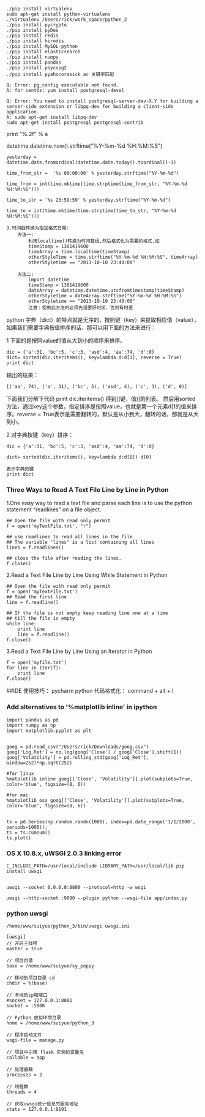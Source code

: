 ```
./pip install virtualenv
sudo apt-get install python-virtualenv
./virtualenv /Users/rick/work_space/python_2
./pip install pycrypto
./pip install pyDes
./pip install redis
./pip install hiredis
./pip install MySQL-python
./pip install elasticsearch
./pip install numpy
./pip install pandas
./pip install psycopg2
./pip install pyahocorasick ac 关键字匹配
```


```
Q: Error: pg_config executable not found.
A: for centOs: yum install postgresql-devel

Q: Error: You need to install postgresql-server-dev-X.Y for building a server-side extension or libpq-dev for building a client-side application.
A: sudo apt-get install libpq-dev
sudo apt-get install postgresql postgresql-contrib
```


print "%.2f" % a 

datetime.datetime.now().strftime("%Y-%m-%d %H:%M:%S")

```
yesterday = datetime.date.fromordinal(datetime.date.today().toordinal()-1)

time_from_str =  '%s 00:00:00' % yesterday.strftime("%Y-%m-%d")

time_from = int(time.mktime(time.strptime(time_from_str, "%Y-%m-%d %H:%M:%S")))

time_to_str = '%s 23:59:59' % yesterday.strftime("%Y-%m-%d")
	
time_to = int(time.mktime(time.strptime(time_to_str, "%Y-%m-%d %H:%M:%S")))

3.时间戳转换为指定格式日期:
	方法一:
		利用localtime()转换为时间数组,然后格式化为需要的格式,如
		timeStamp = 1381419600
		timeArray = time.localtime(timeStamp)
		otherStyleTime = time.strftime("%Y-%m-%d %H:%M:%S", timeArray)
		otherStyletime == "2013-10-10 23:40:00"

	方法二:
		import datetime
		timeStamp = 1381419600
		dateArray = datetime.datetime.utcfromtimestamp(timeStamp)
		otherStyleTime = dateArray.strftime("%Y-%m-%d %H:%M:%S")
		otherStyletime == "2013-10-10 23:40:00"
		注意：使用此方法时必须先设置好时区，否则有时差
```


python 字典（dict）的特点就是无序的，按照键（key）来提取相应值（value），如果我们需要字典按值排序的话，那可以用下面的方法来进行：

1 下面的是按照value的值从大到小的顺序来排序。

```
dic = {'a':31, 'bc':5, 'c':3, 'asd':4, 'aa':74, 'd':0}
dict= sorted(dic.iteritems(), key=lambda d:d[1], reverse = True)
print dict
```

输出的结果：

```
[('aa', 74), ('a', 31), ('bc', 5), ('asd', 4), ('c', 3), ('d', 0)]
```

下面我们分解下代码
print dic.iteritems() 得到[(键，值)]的列表。
然后用sorted方法，通过key这个参数，指定排序是按照value，也就是第一个元素d[1的值来排序。reverse = True表示是需要翻转的，默认是从小到大，翻转的话，那就是从大到小。

2 对字典按键（key）排序：

```
dic = {'a':31, 'bc':5, 'c':3, 'asd':4, 'aa':74, 'd':0}

dict= sorted(dic.iteritems(), key=lambda d:d[0]) d[0]

表示字典的键
print dict
```

### Three Ways to Read A Text File Line by Line in Python
1.One easy way to read a text file and parse each line is to use the python statement “readlines” on a file object. 

```
## Open the file with read only permit
f = open('myTextFile.txt', "r")

## use readlines to read all lines in the file
## The variable "lines" is a list containing all lines
lines = f.readlines()

## close the file after reading the lines.
f.close()

```

2.Read a Text File Line by Line Using While Statement in Python

```
## Open the file with read only permit
f = open('myTextFile.txt')
## Read the first line 
line = f.readline()

## If the file is not empty keep reading line one at a time
## till the file is empty
while line:
    print line
    line = f.readline()
f.close()
```

3.Read a Text File Line by Line Using an Iterator in Python

```
f = open('myfile.txt')
for line in iter(f):
    print line
f.close()
```


##IDE 使用技巧：
pycharm python 代码格式化： command + alt + l


### Add alternatives to '%matplotlib inline' in ipython

```
import pandas as pd
import numpy as np
import matplotlib.pyplot as plt


goog = pd.read_csv("/Users/rick/Downloads/goog.csv")
goog['Log_Ret'] = np.log(goog['Close'] / goog['Close'].shift(1))
goog['Volatility'] = pd.rolling_std(goog['Log_Ret'], window=252)*np.sqrt(252)

#for linux
%matplotlib inline goog[['Close', 'Volatility']].plot(subplots=True, color='blue', figsize=(8, 6))

#for mac
%matplotlib osx goog[['Close', 'Volatility']].plot(subplots=True, color='blue', figsize=(8, 6))


ts = pd.Series(np.random.randn(1000), index=pd.date_range('1/1/2000', periods=1000));
ts = ts.cumsum()
ts.plot()
```



### OS X 10.8.x, uWSGI 2.0.3 linking error

```
C_INCLUDE_PATH=/usr/local/include LIBRARY_PATH=/usr/local/lib pip install uwsgi


uwsgi --socket 0.0.0.0:8800 --protocol=http -w wsgi

uwsgi --http-socket :9090 --plugin python --wsgi-file app/index.py
```

### python uwsgi

```
/home/www/suiyue/python_3/bin/uwsgi uwsgi.ini

[uwsgi]
// 开启主线程
master = true

// 项目目录
base = /home/www/suiyue/sy_poppy

// 移动到项目目录 cd
chdir = %(base)

// 本地的ip和端口
#socket = 127.0.0.1:8001
socket = :5000

// Python 虚拟环境目录
home = /home/www/suiyue/python_3

// 程序启动文件
wsgi-file = manage.py

// 项目中引用 flask 实例的变量名
callable = app

// 处理器数
processes = 2

// 线程数
threads = 4

// 获取uwsgi统计信息的服务地址
stats = 127.0.0.1:9191

```